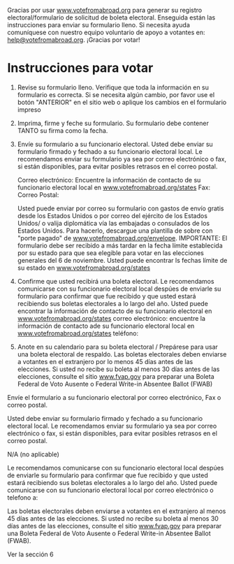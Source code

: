 Gracias por usar www.votefromabroad.org para generar su registro electoral/formulario de solicitud de boleta electoral. Enseguida están las instrucciones para enviar su formulario lleno. Si necesita ayuda comuníquese con nuestro equipo voluntario de apoyo a votantes en: help@votefromabroad.org. ¡Gracias por votar!

# Instrucciones para votar

1. Revise su formulario lleno. Verifique que toda la información en su formulario es correcta. Si se necesita algún cambio, por favor use el botón "ANTERIOR" en el sitio web o aplique los cambios en el formulario impreso
2. Imprima, firme y feche su formulario. Su formulario debe contener TANTO su firma como la fecha.
3. Envíe su formulario a su funcionario electoral. Usted debe enviar su formulario firmado y fechado a su funcionario electoral local. Le recomendamos enviar su formulario ya sea por correo electrónico o fax, si están disponibles, para evitar posibles retrasos en el correo postal.
    
    Correo electrónico: Encuentre la información de contacto de su funcionario electoral local en www.votefromabroad.org/states Fax: Correo Postal:
    
    Usted puede enviar por correo su formulario con gastos de envío gratis desde los Estados Unidos o por correo del ejército de los Estados Unidos/ o valija diplomática vía las embajadas o consulados de los Estados Unidos. Para hacerlo, descargue una plantilla de sobre con "porte pagado" de www.votefromabroad.org/envelope. IMPORTANTE: El formulario debe ser recibido a más tardar en la fecha límite establecida por su estado para que sea elegible para votar en las elecciones generales del 6 de noviembre. Usted puede encontrar ls fechas límite de su estado en www.votefromabroad.org/states

4. Confirme que usted recibirá una boleta electoral. Le recomendamos comunicarse con su funcionario electoral local despúes de enviarle su formulario para confirmar que fue recibido y que usted estará recibiendo sus boletas electorales a lo largo del año. Usted puede encontrar la información de contacto de su funcionario electoral en www.votefromabroad.org/states correo electrónico: encuentre la información de contacto ade su funcionario electoral local en www.votefromabroad.org/states teléfono:

5. Anote en su calendario para su boleta electoral / Prepárese para usar una boleta electoral de respaldo. Las boletas electorales deben enviarse a votantes en el extranjero por lo menos 45 días antes de las elecciones. Si usted no recibe su boleta al menos 30 días antes de las elecciones, consulte el sitio www.fvap.gov para preparar una Boleta Federal de Voto Ausente o Federal Write-in Absentee Ballot (FWAB)

Envíe el formulario a su funcionario electoral por correo electrónico, Fax o correo postal.

Usted debe enviar su formulario firmado y fechado a su funcionario electoral local. Le recomendamos enviar su formulario ya sea por correo electrónico o fax, si están disponibles, para evitar posibles retrasos en el correo postal.

N/A (no aplicable)

Le recomendamos comunicarse con su funcionario electoral local despúes de enviarle su formulario para confirmar que fue recibido y que usted estará recibiendo sus boletas electorales a lo largo del año. Usted puede comunicarse con su funcionario electoral local por correo electrónico o telefono a:

Las boletas electorales deben enviarse a votantes en el extranjero al menos 45 días antes de las elecciones. Si usted no recibe su boleta al menos 30 días antes de las elecciones, consulte el sitio www.fvap.gov para preparar una Boleta Federal de Voto Ausente o Federal Write-in Absentee Ballot (FWAB).

Ver la sección 6